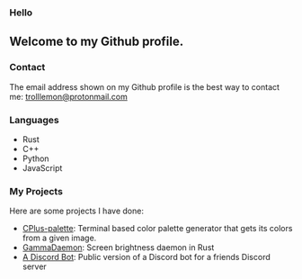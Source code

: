 ### Hello

Welcome to my Github profile.
---
### Contact
The email address shown on my Github profile is the best way to contact me: trolllemon@protonmail.com


### Languages
- Rust
- C++
- Python
- JavaScript

### My Projects
Here are some projects I have done:
- [CPlus-palette](https://github.com/trollLemon/CPlus-palette): Terminal based color palette generator that gets its colors from a given image.
- [GammaDaemon](https://github.com/trollLemon/GammaDaemon): Screen brightness daemon in Rust
- [A Discord Bot](https://github.com/trollLemon/Discord-Bot-Public): Public version of a Discord bot for a friends Discord server
 
